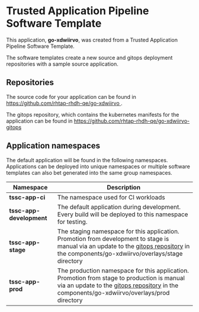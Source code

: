 # Trusted Application Pipeline Software Template

This application, **go-xdwiirvo**, was created from a Trusted Application Pipeline Software Template.

The software templates create a new source and gitops deployment repositories with a sample source application. 

## Repositories

The source code for your application can be found in [https://github.com/rhtap-rhdh-qe/go-xdwiirvo ](https://github.com/rhtap-rhdh-qe/go-xdwiirvo ).
 
The gitops repository, which contains the kubernetes manifests for the application can be found in 
[https://github.com/rhtap-rhdh-qe/go-xdwiirvo-gitops ](https://github.com/rhtap-rhdh-qe/go-xdwiirvo-gitops ) 

## Application namespaces 

The default application will be found in the following namespaces. Applications can be deployed into unique namespaces or multiple software templates can also bet generated into the same group namespaces.  

|  Namespace   |  Description   |  
| -------- | -------- |
| **tssc-app-ci** | The namespace used for CI workloads |
| **tssc-app-development** | The default application during development. Every build will be deployed to this namespace for testing. |
| **tssc-app-stage** | The staging namespace for this application. Promotion from development to stage is manual via an update to the [gitops repository](https://github.com/rhtap-rhdh-qe/go-xdwiirvo-gitops ) in the components/go-xdwiirvo/overlays/stage directory |
| **tssc-app-prod** | The production namespace for this application. Promotion from stage to production is manual via an update to the [gitops repository](https://github.com/rhtap-rhdh-qe/go-xdwiirvo-gitops ) in the components/go-xdwiirvo/overlays/prod directory |